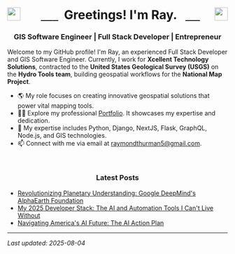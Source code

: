 <h1 align="center">
  <a href="https://twitter.com/raythurman2386" target="_blank">
    <img align="left" src="https://cdn.jsdelivr.net/npm/simple-icons@3.0.1/icons/twitter.svg" alt="raythurman2386" height="30" width="30" />
  </a>
  Greetings! I'm Ray.
  <a href="https://linkedin.com/in/raythurman2386" target="_blank">
    <img align="right" src="https://cdn.jsdelivr.net/npm/simple-icons@3.0.1/icons/linkedin.svg" alt="raythurman2386" height="30" width="30" />
  </a>
</h1>

<h3 align="center">GIS Software Engineer | Full Stack Developer | Entrepreneur</h3>

Welcome to my GitHub profile! I'm Ray, an experienced Full Stack Developer and GIS Software Engineer. Currently, I work for **Xcellent Technology Solutions**, contracted to the **United States Geological Survey (USGS)** on the **Hydro Tools team**, building geospatial workflows for the **National Map Project**.

- 🌎 My role focuses on creating innovative geospatial solutions that power vital mapping tools.
- 👨‍💻 Explore my professional [Portfolio](https://www.raythurman.dev). It showcases my expertise and dedication.
- 💬 My expertise includes Python, Django, NextJS, Flask, GraphQL, Node.js, and GIS technologies.
- 📫 Connect with me via email at raymondthurman5@gmail.com.

<br />

<h3 align="center">Latest Posts</h3>

- <a href="https://www.raythurman.dev/blog/revolutionizing-planetary-understanding-google-deepmind-alphaearth-foundation" rel="noreferrer noopener">Revolutionizing Planetary Understanding: Google DeepMind's AlphaEarth Foundation</a>
- <a href="https://www.raythurman.dev/blog/my-2025-developer-stack-the-ai-and-automation-tools-i-can-t-live-without" rel="noreferrer noopener">My 2025 Developer Stack: The AI and Automation Tools I Can't Live Without</a>
- <a href="https://www.raythurman.dev/blog/navigating-america-s-ai-future-the-ai-action-plan" rel="noreferrer noopener">Navigating America's AI Future: The AI Action Plan</a>


---
*Last updated: 2025-08-04*